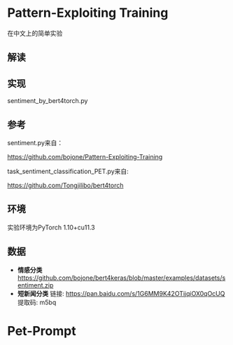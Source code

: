 # Pattern-Exploiting Training

在中文上的简单实验

## 解读

## 实现

sentiment_by_bert4torch.py

## 参考
sentiment.py来自：

https://github.com/bojone/Pattern-Exploiting-Training

task_sentiment_classification_PET.py来自:

https://github.com/Tongjilibo/bert4torch

## 环境
实验环境为PyTorch 1.10+cu11.3

## 数据
- **情感分类** https://github.com/bojone/bert4keras/blob/master/examples/datasets/sentiment.zip
- **短新闻分类** 链接: https://pan.baidu.com/s/1G6MM9K42OTijqiOX0qOcUQ 提取码: m5bq

# Pet-Prompt
